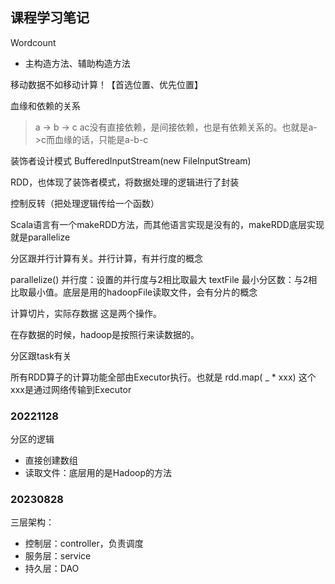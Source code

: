 ## 课程学习笔记

Wordcount
- 主构造方法、辅助构造方法


移动数据不如移动计算！【首选位置、优先位置】

血缘和依赖的关系
> a -> b -> c  ac没有直接依赖，是间接依赖，也是有依赖关系的。也就是a->c而血缘的话，只能是a-b-c


装饰者设计模式
 BufferedInputStream(new FileInputStream)


RDD，也体现了装饰者模式，将数据处理的逻辑进行了封装

控制反转（把处理逻辑传给一个函数）


Scala语言有一个makeRDD方法，而其他语言实现是没有的，makeRDD底层实现就是parallelize

分区跟并行计算有关。并行计算，有并行度的概念

parallelize()  	并行度：设置的并行度与2相比取最大
textFile		最小分区数：与2相比取最小值。底层是用的hadoopFile读取文件，会有分片的概念

计算切片，实际存数据  这是两个操作。

在存数据的时候，hadoop是按照行来读数据的。

分区跟task有关

所有RDD算子的计算功能全部由Executor执行。也就是 rdd.map( _ * xxx)
这个xxx是通过网络传输到Executor


### 20221128
分区的逻辑
- 直接创建数组
- 读取文件：底层用的是Hadoop的方法

### 20230828
三层架构：
- 控制层：controller，负责调度
- 服务层：service
- 持久层：DAO


